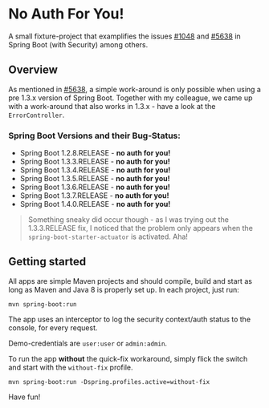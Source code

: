 # No Auth For You! #

A small fixture-project that examplifies the issues [#1048][1] and [#5638][2]
in Spring Boot (with Security) among others.

  [1]: https://github.com/spring-projects/spring-boot/issues/1048  
  [2]: https://github.com/spring-projects/spring-boot/issues/5638

## Overview

As mentioned in [#5638][2], a simple work-around is only possible when using
a pre 1.3.x version of Spring Boot. Together with my colleague, we came
up with a work-around that also works in 1.3.x - have a look at the
`ErrorController`.

### Spring Boot Versions and their Bug-Status:

* Spring Boot 1.2.8.RELEASE - **no auth for you!**
* Spring Boot 1.3.3.RELEASE - **no auth for you!**
* Spring Boot 1.3.4.RELEASE - **no auth for you!**
* Spring Boot 1.3.5.RELEASE - **no auth for you!**
* Spring Boot 1.3.6.RELEASE - **no auth for you!**
* Spring Boot 1.3.7.RELEASE - **no auth for you!**
* Spring Boot 1.4.0.RELEASE - **no auth for you!**

> Something sneaky did occur though - as I was trying out the 1.3.3.RELEASE fix,
  I noticed that the problem only appears when the `spring-boot-starter-actuator`
  is activated. Aha!

## Getting started

All apps are simple Maven projects and should compile, build and start as long
as Maven and Java 8 is properly set up. In each project, just run:

    mvn spring-boot:run

The app uses an interceptor to log the security context/auth status to the
console, for every request.

Demo-credentials are `user:user` or `admin:admin`.

To run the app **without** the quick-fix workaround, simply flick the switch
and start with the `without-fix` profile.

    mvn spring-boot:run -Dspring.profiles.active=without-fix

Have fun!
